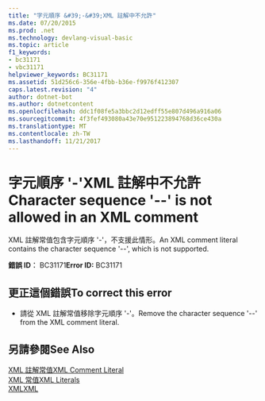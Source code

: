 ```yaml
---
title: "字元順序 &#39;-&#39;XML 註解中不允許"
ms.date: 07/20/2015
ms.prod: .net
ms.technology: devlang-visual-basic
ms.topic: article
f1_keywords:
- bc31171
- vbc31171
helpviewer_keywords: BC31171
ms.assetid: 51d256c6-356e-4fbb-b36e-f9976f412307
caps.latest.revision: "4"
author: dotnet-bot
ms.author: dotnetcontent
ms.openlocfilehash: ddc1f08fe5a3bbc2d12edff55e807d496a916a06
ms.sourcegitcommit: 4f3fef493080a43e70e951223894768d36ce430a
ms.translationtype: MT
ms.contentlocale: zh-TW
ms.lasthandoff: 11/21/2017
---
```

# <a name="character-sequence-39--39-is-not-allowed-in-an-xml-comment"></a><span data-ttu-id="da072-102">字元順序 &#39;-&#39;XML 註解中不允許</span><span class="sxs-lookup"><span data-stu-id="da072-102">Character sequence &#39;--&#39; is not allowed in an XML comment</span></span>
<span data-ttu-id="da072-103">XML 註解常值包含字元順序 '-'，不支援此情形。</span><span class="sxs-lookup"><span data-stu-id="da072-103">An XML comment literal contains the character sequence '--', which is not supported.</span></span>  
  
 <span data-ttu-id="da072-104">**錯誤 ID︰** BC31171</span><span class="sxs-lookup"><span data-stu-id="da072-104">**Error ID:** BC31171</span></span>  
  
## <a name="to-correct-this-error"></a><span data-ttu-id="da072-105">更正這個錯誤</span><span class="sxs-lookup"><span data-stu-id="da072-105">To correct this error</span></span>  
  
-   <span data-ttu-id="da072-106">請從 XML 註解常值移除字元順序 '-'。</span><span class="sxs-lookup"><span data-stu-id="da072-106">Remove the character sequence '--' from the XML comment literal.</span></span>  
  
## <a name="see-also"></a><span data-ttu-id="da072-107">另請參閱</span><span class="sxs-lookup"><span data-stu-id="da072-107">See Also</span></span>  
 [<span data-ttu-id="da072-108">XML 註解常值</span><span class="sxs-lookup"><span data-stu-id="da072-108">XML Comment Literal</span></span>](../../visual-basic/language-reference/xml-literals/xml-comment-literal.md)  
 [<span data-ttu-id="da072-109">XML 常值</span><span class="sxs-lookup"><span data-stu-id="da072-109">XML Literals</span></span>](../../visual-basic/language-reference/xml-literals/index.md)  
 [<span data-ttu-id="da072-110">XML</span><span class="sxs-lookup"><span data-stu-id="da072-110">XML</span></span>](../../visual-basic/programming-guide/language-features/xml/index.md)
